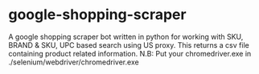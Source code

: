 # google-shopping-scraper
A google shopping scraper bot written in python for working with SKU, BRAND &amp; SKU, UPC based search using US proxy. This returns a csv file containing product related information. 
N.B: Put your chromedriver.exe in ./selenium/webdriver/chromedriver.exe

